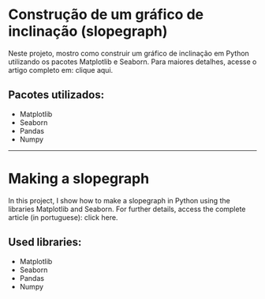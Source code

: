 # **Construção de um gráfico de inclinação (slopegraph)**

Neste projeto, mostro como construir um gráfico de inclinação em Python utilizando os pacotes Matplotlib e Seaborn. Para maiores detalhes, acesse o artigo completo em: clique aqui.

## **Pacotes utilizados**:

- Matplotlib
- Seaborn
- Pandas
- Numpy

---

# **Making a slopegraph**

In this project, I show how to make a slopegraph in Python using the libraries Matplotlib and Seaborn. For further details, access the complete article (in portuguese): click here.

## **Used libraries**:

- Matplotlib
- Seaborn
- Pandas
- Numpy
